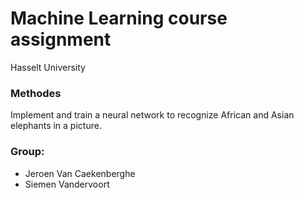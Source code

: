 # Machine Learning course assignment
Hasselt University

### Methodes
Implement and train a neural network to recognize African and Asian elephants in a picture.

### Group:
- Jeroen Van Caekenberghe
- Siemen Vandervoort
